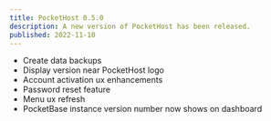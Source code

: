 ```yaml
---
title: PocketHost 0.5.0
description: A new version of PocketHost has been released.
published: 2022-11-10
---
```


- Create data backups
- Display version near PocketHost logo
- Account activation ux enhancements
- Password reset feature
- Menu ux refresh
- PocketBase instance version number now shows on dashboard
